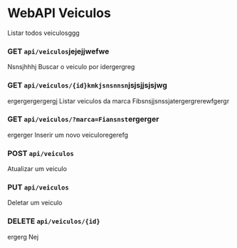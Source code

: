 # WebAPI Veiculos
 
Listar todos veiculosggg
### GET `api/veiculos`jejejjwefwe
Nsnsjhhhj
Buscar o veiculo por idergergreg
### GET `api/veiculos/{id}kmkjsnsnnsn`jsjsjjsjsjwg
ergergergergergj
Listar veiculos da marca Fibsnsjjsnssjatergergrerewfgergr
### GET `api/veiculos/?marca=Fiansnst`ergerger
ergerger
Inserir um novo veiculoregerefg
### POST `api/veiculos`

Atualizar um veiculo
### PUT `api/veiculos`

Deletar um veiculo
### DELETE `api/veiculos/{id}`
ergerg
Nej
